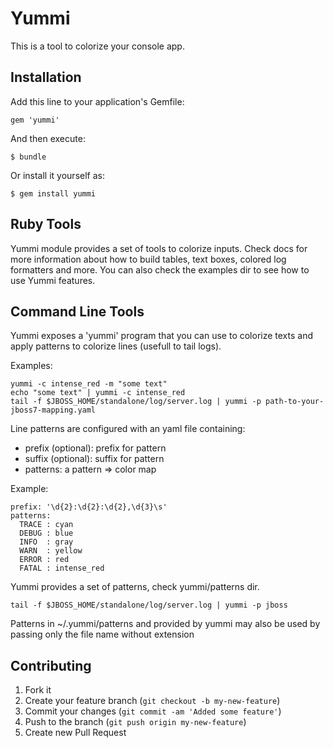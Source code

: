 # Yummi

This is a tool to colorize your console app.

## Installation

Add this line to your application's Gemfile:

    gem 'yummi'

And then execute:

    $ bundle

Or install it yourself as:

    $ gem install yummi

## Ruby Tools

Yummi module provides a set of tools to colorize inputs. Check docs for more information
about how to build tables, text boxes, colored log formatters and more. You can also check
the examples dir to see how to use Yummi features.

## Command Line Tools

Yummi exposes a 'yummi' program that you can use to colorize texts and apply
patterns to colorize lines (usefull to tail logs).

Examples:

    yummi -c intense_red -m "some text"
    echo "some text" | yummi -c intense_red
    tail -f $JBOSS_HOME/standalone/log/server.log | yummi -p path-to-your-jboss7-mapping.yaml

Line patterns are configured with an yaml file containing:

  * prefix (optional): prefix for pattern
  * suffix (optional): suffix for pattern
  * patterns: a pattern => color map

Example:

    prefix: '\d{2}:\d{2}:\d{2},\d{3}\s'
    patterns:
      TRACE : cyan
      DEBUG : blue
      INFO  : gray
      WARN  : yellow
      ERROR : red
      FATAL : intense_red

Yummi provides a set of patterns, check yummi/patterns dir.


    tail -f $JBOSS_HOME/standalone/log/server.log | yummi -p jboss

Patterns in ~/.yummi/patterns and provided by yummi may also be used by passing
only the file name without extension

## Contributing

1. Fork it
2. Create your feature branch (`git checkout -b my-new-feature`)
3. Commit your changes (`git commit -am 'Added some feature'`)
4. Push to the branch (`git push origin my-new-feature`)
5. Create new Pull Request
